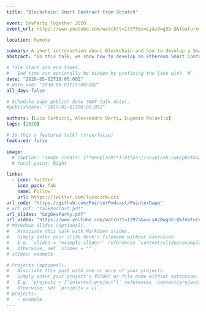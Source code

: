 ```yaml
---
title: "Blockchain: Smart Contract From Scratch"

event: DevParty Together 2020
event_url: https://www.youtube.com/watch?t=17975&v=LyAzDwg5b-Q&feature=youtu.be

location: Remote

summary: A short introduction about Blockchain and how to develop a Smart Contract
abstract: "In this talk, we show how to develop an Ethereum Smart Contract using Solidity and how to interact with it through a web application written in React."

# Talk start and end times.
#   End time can optionally be hidden by prefixing the line with `#`.
date: "2020-05-02T18:00:00Z"
# date_end: "2030-06-01T15:00:00Z"
all_day: false

# Schedule page publish date (NOT talk date).
#publishDate: "2017-01-01T00:00:00Z"

authors: [Luca Corbucci, Alessandro Berti, Eugenio Paluello]
tags: [2020]

# Is this a featured talk? (true/false)
featured: false

image:
  # caption: "Image credit: [**Unsplash**](https://unsplash.com/photos/bzdhc5b3Bxs)"
  # focal_point: Right

links:
  - icon: twitter
    icon_pack: fab
    name: Follow
    url: https://twitter.com/lucacorbucci
url_code: "https://github.com/PointerPodcast/PointerDapp"
# url_pdf: "TalkPodcast.pdf"
url_slides: "GdgDevParty.pdf"
url_video: "https://www.youtube.com/watch?t=17975&v=LyAzDwg5b-Q&feature=youtu.be"
# Markdown Slides (optional).
#   Associate this talk with Markdown slides.
#   Simply enter your slide deck's filename without extension.
#   E.g. `slides = "example-slides"` references `content/slides/example-slides.md`.
#   Otherwise, set `slides = ""`.
# slides: example

# Projects (optional).
#   Associate this post with one or more of your projects.
#   Simply enter your project's folder or file name without extension.
#   E.g. `projects = ["internal-project"]` references `content/project/deep-learning/index.md`.
#   Otherwise, set `projects = []`.
# projects:
#   - example
---
```

